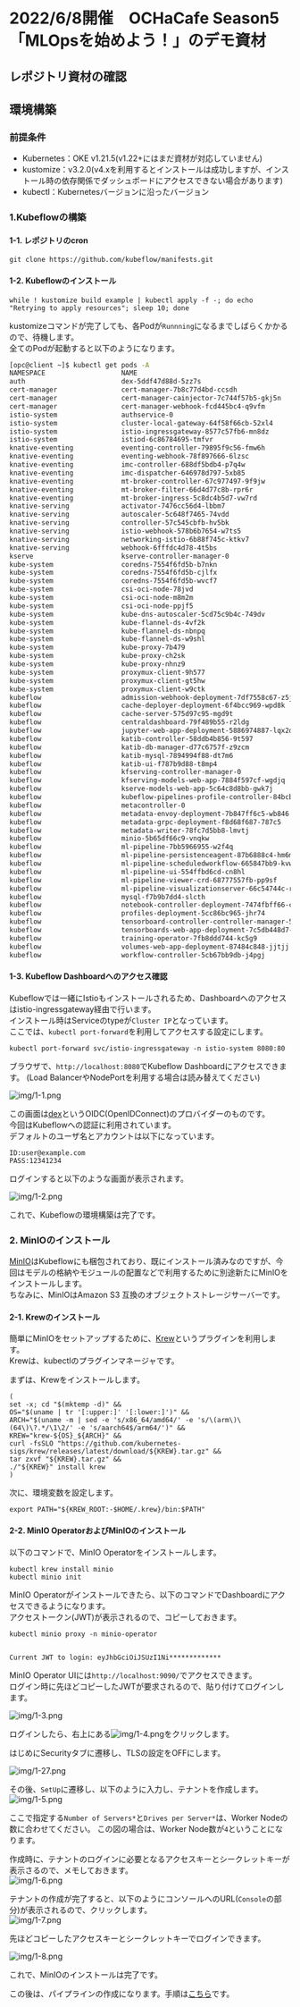 # 2022/6/8開催　OCHaCafe Season5「MLOpsを始めよう！」のデモ資材

## レポジトリ資材の確認



## 環境構築

### 前提条件

* Kubernetes：OKE v1.21.5(v1.22+にはまだ資材が対応していません)
* kustomize：v3.2.0(v4.xを利用するとインストールは成功しますが、インストール時の依存関係でダッシュボードにアクセスできない場合があります)
* kubectl：Kubernetesバージョンに沿ったバージョン

### 1.Kubeflowの構築

#### 1-1. レポジトリのcron

    git clone https://github.com/kubeflow/manifests.git

#### 1-2. Kubeflowのインストール

    while ! kustomize build example | kubectl apply -f -; do echo "Retrying to apply resources"; sleep 10; done

kustomizeコマンドが完了しても、各Podが`Runnning`になるまでしばらくかかるので、待機します。  
全てのPodが起動すると以下のようになります。  

```sh
[opc@client ~]$ kubectl get pods -A
NAMESPACE                   NAME                                                              READY   STATUS    RESTARTS   AGE
auth                        dex-5ddf47d88d-5zz7s                                              1/1     Running   1          6d21h
cert-manager                cert-manager-7b8c77d4bd-ccsdh                                     1/1     Running   0          6d21h
cert-manager                cert-manager-cainjector-7c744f57b5-gkj5n                          1/1     Running   2          6d21h
cert-manager                cert-manager-webhook-fcd445bc4-q9vfm                              1/1     Running   0          6d21h
istio-system                authservice-0                                                     1/1     Running   0          6d21h
istio-system                cluster-local-gateway-64f58f66cb-52xl4                            1/1     Running   0          6d21h
istio-system                istio-ingressgateway-8577c57fb6-mn8dz                             1/1     Running   0          6d21h
istio-system                istiod-6c86784695-tmfvr                                           1/1     Running   0          6d21h
knative-eventing            eventing-controller-79895f9c56-fmw6h                              1/1     Running   0          6d21h
knative-eventing            eventing-webhook-78f897666-6lzsc                                  1/1     Running   0          6d21h
knative-eventing            imc-controller-688df5bdb4-p7q4w                                   1/1     Running   0          6d21h
knative-eventing            imc-dispatcher-646978d797-5xb85                                   1/1     Running   0          6d21h
knative-eventing            mt-broker-controller-67c977497-9f9jw                              1/1     Running   0          6d21h
knative-eventing            mt-broker-filter-66d4d77c8b-rpr6r                                 1/1     Running   0          6d21h
knative-eventing            mt-broker-ingress-5c8dc4b5d7-vw7rd                                1/1     Running   0          6d21h
knative-serving             activator-7476cc56d4-lbbm7                                        2/2     Running   0          6d21h
knative-serving             autoscaler-5c648f7465-74vdd                                       2/2     Running   0          6d21h
knative-serving             controller-57c545cbfb-hv5bk                                       2/2     Running   1          6d21h
knative-serving             istio-webhook-578b6b7654-w7ts5                                    2/2     Running   1          6d21h
knative-serving             networking-istio-6b88f745c-ktkv7                                  2/2     Running   0          6d21h
knative-serving             webhook-6fffdc4d78-4t5bs                                          2/2     Running   1          6d21h
kserve                      kserve-controller-manager-0                                       2/2     Running   0          6d21h
kube-system                 coredns-7554f6fd5b-b7nkn                                          1/1     Running   0          6d21h
kube-system                 coredns-7554f6fd5b-cjlfx                                          1/1     Running   0          6d21h
kube-system                 coredns-7554f6fd5b-wvcf7                                          1/1     Running   0          6d21h
kube-system                 csi-oci-node-78jvd                                                1/1     Running   0          6d21h
kube-system                 csi-oci-node-m8m2m                                                1/1     Running   0          6d21h
kube-system                 csi-oci-node-ppjf5                                                1/1     Running   0          6d21h
kube-system                 kube-dns-autoscaler-5cd75c9b4c-749dv                              1/1     Running   0          6d21h
kube-system                 kube-flannel-ds-4vf2k                                             1/1     Running   0          6d21h
kube-system                 kube-flannel-ds-nbnpq                                             1/1     Running   1          6d21h
kube-system                 kube-flannel-ds-w9shl                                             1/1     Running   1          6d21h
kube-system                 kube-proxy-7b479                                                  1/1     Running   0          6d21h
kube-system                 kube-proxy-ch2sk                                                  1/1     Running   0          6d21h
kube-system                 kube-proxy-nhnz9                                                  1/1     Running   0          6d21h
kube-system                 proxymux-client-9h577                                             1/1     Running   0          6d21h
kube-system                 proxymux-client-gt5hw                                             1/1     Running   0          6d21h
kube-system                 proxymux-client-w9ctk                                             1/1     Running   0          6d21h
kubeflow                    admission-webhook-deployment-7df7558c67-z5j4c                     1/1     Running   0          6d21h
kubeflow                    cache-deployer-deployment-6f4bcc969-wpd8k                         2/2     Running   1          6d21h
kubeflow                    cache-server-575d97c95-mgd9t                                      2/2     Running   0          6d21h
kubeflow                    centraldashboard-79f489b55-r2ldg                                  2/2     Running   0          6d21h
kubeflow                    jupyter-web-app-deployment-5886974887-lqx2d                       1/1     Running   0          6d21h
kubeflow                    katib-controller-58ddb4b856-9t597                                 1/1     Running   0          6d21h
kubeflow                    katib-db-manager-d77c6757f-z9zcm                                  1/1     Running   2          6d21h
kubeflow                    katib-mysql-7894994f88-dt7m6                                      1/1     Running   0          6d21h
kubeflow                    katib-ui-f787b9d88-t8mp4                                          1/1     Running   0          6d21h
kubeflow                    kfserving-controller-manager-0                                    2/2     Running   0          6d21h
kubeflow                    kfserving-models-web-app-7884f597cf-wgdjq                         2/2     Running   0          6d21h
kubeflow                    kserve-models-web-app-5c64c8d8bb-gwk7j                            2/2     Running   0          6d21h
kubeflow                    kubeflow-pipelines-profile-controller-84bcbdb899-ltlp8            1/1     Running   0          6d21h
kubeflow                    metacontroller-0                                                  1/1     Running   0          6d21h
kubeflow                    metadata-envoy-deployment-7b847ff6c5-wb846                        1/1     Running   0          6d21h
kubeflow                    metadata-grpc-deployment-f8d68f687-787c5                          2/2     Running   3          6d21h
kubeflow                    metadata-writer-78fc7d5bb8-lmvtj                                  2/2     Running   3          6d21h
kubeflow                    minio-5b65df66c9-vnqkw                                            2/2     Running   0          6d21h
kubeflow                    ml-pipeline-7bb5966955-w2f4q                                      2/2     Running   1          6d21h
kubeflow                    ml-pipeline-persistenceagent-87b6888c4-hm6mf                      2/2     Running   0          6d21h
kubeflow                    ml-pipeline-scheduledworkflow-665847bb9-kvwfs                     2/2     Running   0          6d21h
kubeflow                    ml-pipeline-ui-554ffbd6cd-cn8hl                                   2/2     Running   0          6d21h
kubeflow                    ml-pipeline-viewer-crd-68777557fb-pp9sf                           2/2     Running   1          6d21h
kubeflow                    ml-pipeline-visualizationserver-66c54744c-rxkjf                   2/2     Running   0          6d21h
kubeflow                    mysql-f7b9b7dd4-slcth                                             2/2     Running   0          6d21h
kubeflow                    notebook-controller-deployment-7474fbff66-cdslp                   2/2     Running   1          6d21h
kubeflow                    profiles-deployment-5cc86bc965-jhr74                              3/3     Running   1          6d21h
kubeflow                    tensorboard-controller-controller-manager-5cbddb7fb5-9qntz        3/3     Running   2          6d21h
kubeflow                    tensorboards-web-app-deployment-7c5db448d7-2vhml                  1/1     Running   0          6d21h
kubeflow                    training-operator-7fb8ddd744-kc5g9                                1/1     Running   0          5d20h
kubeflow                    volumes-web-app-deployment-87484c848-jjtjj                        1/1     Running   0          6d21h
kubeflow                    workflow-controller-5cb67bb9db-j4pgj                              2/2     Running   2          6d21h
```

#### 1-3. Kubeflow Dashboardへのアクセス確認

Kubeflowでは一緒にIstioもインストールされるため、Dashboardへのアクセスはistio-ingressgateway経由で行います。  
インストール時はServiceのtypeが`Cluster IP`となっています。  
ここでは、`kubectl port-forward`を利用してアクセスする設定にします。  

    kubectl port-forward svc/istio-ingressgateway -n istio-system 8080:80

ブラウザで、`http://localhost:8080`でKubeflow Dashboardにアクセスできます。
(Load BalancerやNodePortを利用する場合は読み替えてください)

![img/1-1.png](img/1-1.png)

この画面は[dex](https://github.com/chub/coreos-dex)というOIDC(OpenIDConnect)のプロバイダーのものです。  
今回はKubeflowへの認証に利用されています。  
デフォルトのユーザ名とアカウントは以下になっています。  

    ID:user@example.com
    PASS:12341234

ログインすると以下のような画面が表示されます。  

![img/1-2.png](img/1-2.png)

これで、Kubeflowの環境構築は完了です。  

### 2. MinIOのインストール

[MinIO](https://github.com/minio/minio)はKubeflowにも梱包されており、既にインストール済みなのですが、今回はモデルの格納やモジュールの配置などで利用するために別途新たにMinIOをインストールします。  
ちなみに、MinIOはAmazon S3 互換のオブジェクトストレージサーバーです。

#### 2-1. Krewのインストール  

簡単にMinIOをセットアップするために、[Krew](https://krew.sigs.k8s.io/)というプラグインを利用します。  
Krewは、kubectlのプラグインマネージャです。  

まずは、Krewをインストールします。  

    (
    set -x; cd "$(mktemp -d)" &&
    OS="$(uname | tr '[:upper:]' '[:lower:]')" &&
    ARCH="$(uname -m | sed -e 's/x86_64/amd64/' -e 's/\(arm\)\(64\)\?.*/\1\2/' -e 's/aarch64$/arm64/')" &&
    KREW="krew-${OS}_${ARCH}" &&
    curl -fsSLO "https://github.com/kubernetes-sigs/krew/releases/latest/download/${KREW}.tar.gz" &&
    tar zxvf "${KREW}.tar.gz" &&
    ./"${KREW}" install krew
    )

次に、環境変数を設定します。

    export PATH="${KREW_ROOT:-$HOME/.krew}/bin:$PATH"

#### 2-2. MinIO OperatorおよびMinIOのインストール　　

以下のコマンドで、MinIO Operatorをインストールします。

    kubectl krew install minio
    kubectl minio init

MinIO Operatorがインストールできたら、以下のコマンドでDashboardにアクセスできるようになります。  
アクセストークン(JWT)が表示されるので、コピーしておきます。  

    kubectl minio proxy -n minio-operator 


    Current JWT to login: eyJhbGciOiJSUzI1Ni*************

MinIO Operator UIには`http://localhost:9090/`でアクセスできます。  
ログイン時に先ほどコピーしたJWTが要求されるので、貼り付けてログインします。  

![img/1-3.png](img/1-3.png)

ログインしたら、右上にある![img/1-4.png](img/1-4.png)をクリックします。 

はじめにSecurityタブに遷移し、TLSの設定をOFFにします。  

![img/1-27.png](img/1-27.png)

その後、`SetUp`に遷移し、以下のように入力し、テナントを作成します。  
![img/1-5.png](img/1-5.png)

ここで指定する`Number of Servers*`と`Drives per Server*`は、Worker Nodeの数に合わせてください。
この図の場合は、Worker Node数が`4`ということになります。

作成時に、テナントのログインに必要となるアクセスキーとシークレットキーが表示さるので、メモしておきます。  
![img/1-6.png](img/1-6.png)

テナントの作成が完了すると、以下のようにコンソールへのURL(`Console`の部分)が表示されるので、クリックします。  
![img/1-7.png](img/1-7.png)

先ほどコピーしたアクセスキーとシークレットキーでログインできます。  

![img/1-8.png](img/1-8.png)

これで、MinIOのインストールは完了です。

この後は、パイプラインの作成になります。手順は[こちら](./Workflow_Manifest/README.md)です。  
